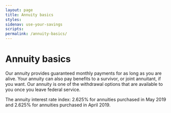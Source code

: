 ```yaml
---
layout: page
title: Annuity basics
styles:
sidenav: use-your-savings
scripts:
permalink: /annuity-basics/
---
```


# Annuity basics

Our annuity provides guaranteed monthly payments for as long as you are alive. Your annuity can also pay benefits to a survivor, or joint annuitant, if you want. Our annuity is one of the withdrawal options that are available to you once you leave federal service.

The annuity interest rate index: 2.625% for annuities purchased in May 2019 and 2.625% for annuities purchased in April 2019. 



<!-- CONTENT END -->
